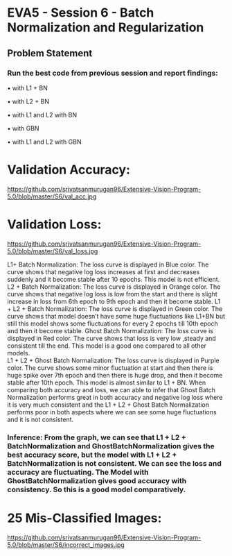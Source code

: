 # EVA5 - Session 6 - Batch Normalization and Regularization
## Problem Statement
### Run the best code from previous session and report findings:

•	with L1 + BN

•	with L2 + BN

•	with L1 and L2 with BN

•	with GBN

•	with L1 and L2 with GBN

# Validation Accuracy:
https://github.com/srivatsanmurugan96/Extensive-Vision-Program-5.0/blob/master/S6/val_acc.jpg


# Validation Loss:
https://github.com/srivatsanmurugan96/Extensive-Vision-Program-5.0/blob/master/S6/val_loss.jpg


L1+ Batch Normalization: The loss curve is displayed in Blue color. The curve shows that negative log loss increases at first and decreases suddenly and it become stable after 10 epochs. This model is not efficient.
L2 + Batch Normalization: The loss curve is displayed in Orange color. The curve shows that negative log loss is low from the start and there is slight increase in loss from 6th epoch to 9th epoch and then it become stable.
L1 + L2 + Batch Normalization: The loss curve is displayed in Green color. The curve shows that model doesn’t have some huge fluctuations like L1+BN but still this model shows some fluctuations for every 2 epochs till 10th epoch and then it become stable.
Ghost Batch Normalization: The loss curve is displayed in Red color. The curve shows that loss is very low ,steady and consistent till the end. This model is a good one compared to all other models.  
L1 + L2 + Ghost Batch Normalization: The loss curve is displayed in Purple color. The curve shows some minor fluctuation at start and then there is huge spike over 7th epoch and then there is huge drop, and then it become stable after 10th epoch. This model is almost similar to L1 + BN.
When comparing both accuracy and loss, we can able to infer that Ghost Batch Normalization performs great in both accuracy and negative log loss where it is very much consistent and the L1 + L2 + Ghost Batch Normalization performs poor in both aspects where we can see some huge fluctuations and it is not consistent.
### Inference: From the graph, we can see that L1 + L2 + BatchNormalization and GhostBatchNormalization gives the best accuracy score, but the model with L1 + L2 + BatchNormalization is not consistent. We can see the loss and accuracy are fluctuating. The Model with GhostBatchNormalization gives good accuracy with consistency. So this is a good model comparatively.

# 25 Mis-Classified Images:
https://github.com/srivatsanmurugan96/Extensive-Vision-Program-5.0/blob/master/S6/incorrect_images.jpg

